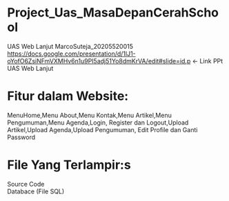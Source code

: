 # Project_Uas_MasaDepanCerahSchool
UAS Web Lanjut MarcoSuteja_20205520015<br>
https://docs.google.com/presentation/d/1lJ1-oYofO6ZsiNFmVXMHv6n1u9PI5adj51Yo8dmKrVA/edit#slide=id.p <- Link PPt UAS Web Lanjut
# Fitur dalam Website:
MenuHome,Menu About,Menu Kontak,Menu Artikel,Menu Pengumuman,Menu Agenda,Login, Register dan Logout,Upload Artikel,Upload Agenda,Upload Pengumuman, Edit Profile dan Ganti Password <br>
# File Yang Terlampir:s
Source Code <br>
Databace (File SQL)
